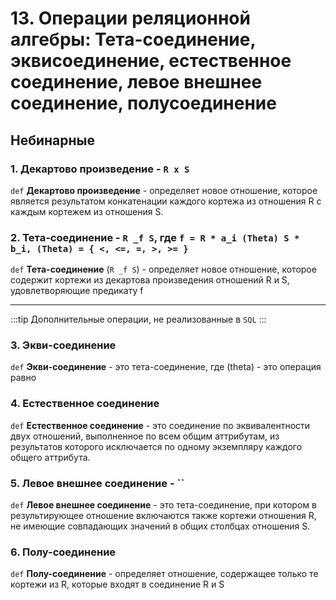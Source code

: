 # 13. Операции реляционной алгебры: Тета-соединение, эквисоединение, естественное соединение, левое внешнее соединение, полусоединение

## Небинарные

### 1. Декартово произведение - `R x S`

`def` **Декартово произведение** - определяет новое отношение, которое является результатом конкатенации каждого кортежа из отношения R с каждым кортежем из отношения S.

### 2. Тета-соединение - `R _f S`, где `f = R * a_i (Theta) S * b_i, (Theta) = { <, <=, =, >, >= }`

`def` **Тета-соединение** (`R _f S`) - определяет новое отношение, которое содержит кортежи из декартова произведения отношений R и S, удовлетворяющие предикату f

___

:::tip
Дополнительные операции, не реализованные в `SQL`
:::

### 3. Экви-соединение

`def` **Экви-соединение** - это тета-соединение, где (theta) - это операция равно

### 4. Естественное соединение

`def` **Естественное соединение** - это соединение по эквивалентности двух отношений, выполненное по всем общим аттрибутам, из результатов которого исключается по одному экземпляру каждого общего аттрибута.

### 5. Левое внешнее соединение - ``

`def` **Левое внешнее соединение** - это тета-соединение, при котором в результирующее отношение включаются также кортежи отношения R, не имеющие совпадающих значений в общих столбцах отношения S.

### 6. Полу-соединение

`def` **Полу-соединение** - определяет отношение, содержащее только те кортежи из R, которые входят в соединение R и S

